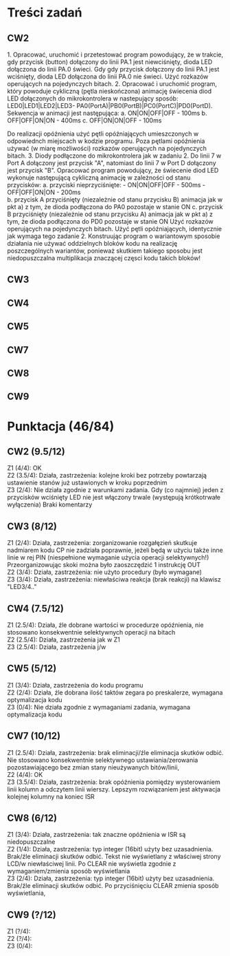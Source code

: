 <h1>Treści zadań</h1>
<h2>CW2</h2>
1. Opracować, uruchomić i przetestować program powodujący, że w trakcie, gdy przycisk (button) dołączony do linii PA.1 jest niewciśnięty, dioda LED dołączona do linii PA.0 świeci. Gdy gdy przycisk dołączony do linii PA.1 jest wciśnięty, dioda LED dołączona do linii PA.0 nie świeci. Użyć rozkazów operujących na pojedynczych bitach.
2. Opracować i uruchomić program, który powoduje cykliczną (pętla nieskończona) animację świecenia diod LED dołączonych do mikrokontrolera w nastepujący sposób: LED0|LED1|LED2|LED3-	PA0(PortA)|PB0(PortB)|PC0(PortC)|PD0(PortD).
Sekwencja w animacji jest następująca:
  a. ON|ON|OFF|OFF - 100ms
  b. OFF|OFF|ON|ON - 400ms
  c. OFF|ON|ON|OFF - 100ms

Do realizacji opóźnienia użyć pętli opóźniających umieszczonych w odpowiednch miejscach w kodzie programu. Poza pętlami opóźnienia używać (w miarę możliwości) rozkazów operujących na pojedynczych bitach.
3. Diody podłączone do mikrokontrolera jak w zadaniu 2. Do linii 7  w Port A dołączony jest przycisk "A", natomiast do linii 7 w Port D dołączony jest przycisk "B". Opracować program powodujący, że świecenie diod LED wykonuje następującą cykliczną animację w zależności od stanu przycisków:
  a. przyciski nieprzyciśnięte:
      - ON|ON|OFF|OFF - 500ms
      - OFF|OFF|ON|ON - 200ms  
  b. przycisk A przyciśnięty (niezależnie od stanu przycisku B)
    animacja jak w pkt a) z tym, że dioda podłączona do PA0 pozostaje w stanie ON
  c. przycisk B przyciśnięty (niezależnie od stanu przycisku A)
    animacja jak w pkt a) z tym, że dioda podłączona do PD0 pozostaje w stanie ON
Użyć rozkazów operujących na pojedynczych bitach. Użyć pętli opóźniających, identycznie jak wymaga tego zadanie 2. Konstruując program o wariantowym sposobie działania nie używać oddzielnych bloków kodu na realizację poszczególnych wariantów, ponieważ skutkiem takiego sposobu jest niedopuszczalna multiplikacja znaczącej częsci kodu takich bloków!

<h2>CW3</h2>

<h2>CW4</h2>

<h2>CW5</h2>

<h2>CW7</h2>

<h2>CW8</h2>

<h2>CW9</h2>

<h1>Punktacja (46/84)</h1>
<h2>CW2 (9.5/12)</h2>
Z1 (4/4): OK
<br>
Z2 (3.5/4): Działa, zastrzeżenia: kolejne kroki bez potrzeby powtarzają ustawienie stanów już ustawionych w kroku poprzednim
<br>
Z3 (2/4): Nie działa zgodnie z warunkami zadania.
Gdy (co najmniej) jeden z przycisków wciśnięty LED nie jest włączony trwale (występują krótkotrwałe wyłączenia)
Braki komentarzy
<h2>CW3 (8/12)</h2>
Z1 (2/4): Działa, zastrzeżenia: zorganizowanie rozgałęzień skutkuje nadmiarem kodu
CP nie zadziała poprawnie, jeżeli będą w użyciu także inne linie w rej PIN (niespełnione wymaganie użycia operacji selektywnych!)
Przeorganizowując skoki można było zaoszczędzić 1 instrukcję OUT
<br>
Z2 (3/4): Działa, zastrzeżenia: nie użyto procedury (było wymagane)
<br>
Z3 (3/4): Działa, zastrzeżenia: niewłaściwa reakcja (brak reakcji) na klawisz "LED3/4.."
<h2>CW4 (7.5/12)</h2>
Z1 (2.5/4): Działa, źle dobrane wartości w procedurze opóźnienia, nie stosowano konsekwentnie selektywnych operacji na bitach
<br>
Z2 (2.5/4): Działa, zastrzeżenia jak w Z1
<br>
Z3 (2.5/4): Działa, zastrzeżenia j/w
<h2>CW5 (5/12)</h2>
Z1 (3/4): Działa, zastrzeżenia do kodu programu
<br>
Z2 (2/4): Działa, źle dobrana ilość taktów zegara po preskalerze, wymagana optymalizacja kodu
<br>
Z3 (0/4): Nie działa zgodnie z wymaganiami zadania, wymagana optymalizacja kodu
<h2>CW7 (10/12)</h2>
Z1 (2.5/4): Działa, zastrzeżenia: brak eliminacji/źle eliminacja skutków odbić.
Nie stosowano konsekwentnie selektywnego ustawiania/zerowania pozostawiającego bez zmian stany nieużywanych bitów/linii,
<br>
Z2 (4/4): OK
<br>
Z3 (3.5/4): Działa, zastrzeżenia: brak opóźnienia pomiędzy wysterowaniem linii kolumn a odczytem linii wierszy.
Lepszym rozwiązaniem jest aktywacja kolejnej kolumny na koniec ISR
<h2>CW8 (6/12)</h2>
Z1 (3/4): Działa, zastrzeżenia: tak znaczne opóźnienia w ISR są niedopuszczalne
<br>
Z2 (1/4): Działa, zastrzeżenia: typ integer (16bit) użyty bez uzasadnienia. 
Brak/źle eliminacji skutków odbić.
Tekst nie wyświetlany z właściwej strony LCD/w niewłaściwej linii.
Po CLEAR nie wyświetla zgodnie z wymaganiem/zmienia sposób wyświetlania
<br>
Z3 (2/4): Działa, zastrzeżenia: typ integer (16bit) użyty bez uzasadnienia.
Brak/źle eliminacji skutków odbić.
Po przyciśnięciu CLEAR zmienia sposób wyświetlania, 
<h2>CW9 (?/12)</h2>
Z1 (?/4):
<br>
Z2 (?/4): 
<br>
Z3 (0/4): 
